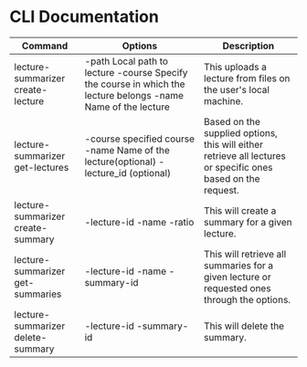 # CLI Documentation

| Command                           | Options                                                                                                                                | Description                                                                                                  |
|-----------------------------------|----------------------------------------------------------------------------------------------------------------------------------------|--------------------------------------------------------------------------------------------------------------|
| lecture-summarizer create-lecture | -path Local path to lecture -course Specify the course in which the lecture belongs -name Name of the lecture                          | This uploads a lecture from files on the user's local machine.                                               |
| lecture-summarizer get-lectures   | -course specified course -name Name of the lecture(optional) -lecture_id (optional)                                                    | Based on the supplied options, this will either retrieve all lectures or specific ones based on the request. |
| lecture-summarizer create-summary | -lecture-id -name -ratio                                                                                                               | This will create a summary for a  given lecture.                                                             |
| lecture-summarizer get-summaries  | -lecture-id -name -summary-id                                                                                                          | This will retrieve all summaries  for a given lecture or requested ones through the options.                 |
| lecture-summarizer delete-summary | -lecture-id -summary-id                                                                                                                            | This will delete the summary.                                                                    |